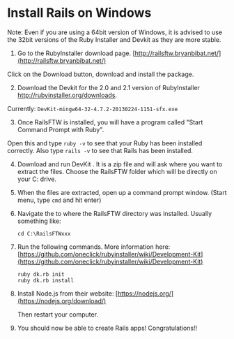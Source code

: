 # Install Rails on Windows

Note: Even if you are using a 64bit version of Windows, it is advised to use the 32bit versions of the Ruby Installer and Devkit as they are more stable.

01. Go to the RubyInstaller download page. [http://railsftw.bryanbibat.net/](http://railsftw.bryanbibat.net/)

  Click on the Download button, download and install the package.

02. Download the Devkit for the 2.0 and 2.1 version of RubyInstaller http://rubyinstaller.org/downloads.

  Currently: `DevKit-mingw64-32-4.7.2-20130224-1151-sfx.exe`

03. Once RailsFTW is installed, you will have a program called "Start Command Prompt with Ruby".

  Open this and type `ruby -v` to see that your Ruby has been installed correctly.
  Also type `rails -v` to see that Rails has been installed.

04. Download and run DevKit . It is a zip file and will ask where you want to extract the files. Choose the RailsFTW folder which will be directly on your C: drive.
    
05. When the files are extracted, open up a command prompt window. (Start menu, type `cmd` and hit enter)

06. Navigate the to where the RailsFTW directory was installed. Usually something like:
    ```
    cd C:\RailsFTWxxx
    ```

07. Run the following commands. More information here: [https://github.com/oneclick/rubyinstaller/wiki/Development-Kit](https://github.com/oneclick/rubyinstaller/wiki/Development-Kit)
    ```
    ruby dk.rb init
    ruby dk.rb install
    ```

08. Install Node.js from their website: [https://nodejs.org/](https://nodejs.org/download/)
    
    Then restart your computer.

09. You should now be able to create Rails apps! Congratulations!!


 

